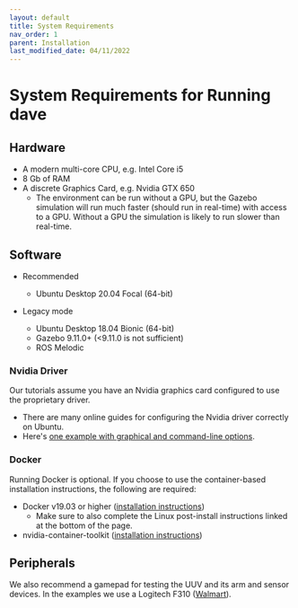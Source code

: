 ```yaml
---
layout: default
title: System Requirements
nav_order: 1
parent: Installation
last_modified_date: 04/11/2022
---
```


# System Requirements for Running dave
## Hardware

* A modern multi-core CPU, e.g. Intel Core i5
* 8 Gb of RAM
* A discrete Graphics Card, e.g. Nvidia GTX 650
    * The environment can be run without a GPU, but the Gazebo simulation will run much faster (should run in real-time) with access to a GPU. Without a GPU the simulation is likely to run slower than real-time.

## Software
 - Recommended
   * Ubuntu Desktop 20.04 Focal (64-bit)

 - Legacy mode
   * Ubuntu Desktop 18.04 Bionic (64-bit)
   * Gazebo 9.11.0+ (<9.11.0 is not sufficient)
   * ROS Melodic

### Nvidia Driver
Our tutorials assume you have an Nvidia graphics card configured to use the proprietary driver.
* There are many online guides for configuring the Nvidia driver correctly on Ubuntu.
* Here's [one example with graphical and command-line options](https://www.linuxbabe.com/ubuntu/install-nvidia-driver-ubuntu-18-04).

### Docker
Running Docker is optional. If you choose to use the container-based installation instructions, the following are required:
* Docker v19.03 or higher ([installation instructions](https://docs.docker.com/engine/install/ubuntu/))
    * Make sure to also complete the Linux post-install instructions linked at the bottom of the page.
* nvidia-container-toolkit ([installation instructions](https://github.com/NVIDIA/nvidia-docker))

## Peripherals
We also recommend a gamepad for testing the UUV and its arm and sensor devices. In the examples we use a Logitech F310 ([Walmart](https://www.walmart.com/ip/Logitech-F310-GamePad/16419686)).